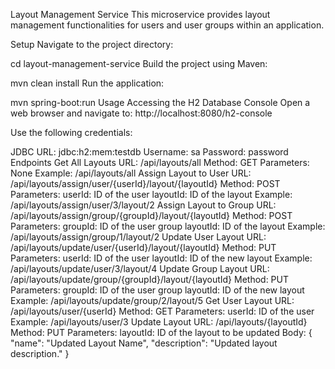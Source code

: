 Layout Management Service
This microservice provides layout management functionalities for users and user groups within an application.

Setup
Navigate to the project directory:

cd layout-management-service
Build the project using Maven:

mvn clean install
Run the application:

mvn spring-boot:run
Usage
Accessing the H2 Database Console
Open a web browser and navigate to: http://localhost:8080/h2-console

Use the following credentials:

JDBC URL: jdbc:h2:mem:testdb
Username: sa
Password: password
Endpoints
Get All Layouts
URL: /api/layouts/all
Method: GET
Parameters: None
Example: /api/layouts/all
Assign Layout to User
URL: /api/layouts/assign/user/{userId}/layout/{layoutId}
Method: POST
Parameters:
userId: ID of the user
layoutId: ID of the layout
Example: /api/layouts/assign/user/3/layout/2
Assign Layout to Group
URL: /api/layouts/assign/group/{groupId}/layout/{layoutId}
Method: POST
Parameters:
groupId: ID of the user group
layoutId: ID of the layout
Example: /api/layouts/assign/group/1/layout/2
Update User Layout
URL: /api/layouts/update/user/{userId}/layout/{layoutId}
Method: PUT
Parameters:
userId: ID of the user
layoutId: ID of the new layout
Example: /api/layouts/update/user/3/layout/4
Update Group Layout
URL: /api/layouts/update/group/{groupId}/layout/{layoutId}
Method: PUT
Parameters:
groupId: ID of the user group
layoutId: ID of the new layout
Example: /api/layouts/update/group/2/layout/5
Get User Layout
URL: /api/layouts/user/{userId}
Method: GET
Parameters:
userId: ID of the user
Example: /api/layouts/user/3
Update Layout
URL: /api/layouts/{layoutId}
Method: PUT
Parameters:
layoutId: ID of the layout to be updated
Body:
{
  "name": "Updated Layout Name",
  "description": "Updated layout description."
}
